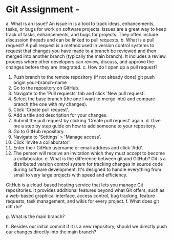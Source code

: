 # Git Assignment - <OlenaBolokhonova>
a. What is an issue?
An issue in is a tool to track ideas, enhancements, tasks, or bugs for work on software projects. Issues are a great way to keep track of tasks, enhancements, and bugs for  projects. They often include discussion threads and can be linked to pull requests.
b. What is a pull request?
A pull request is a method used in version control systems to request that changes you have made to a branch be reviewed and then merged into another branch (typically the main branch). It includes a review process where other developers can review, discuss, and approve the changes before they are integrated.
c. How do I open up a pull request?
1. Push  branch to the remote repository (if not already done) 
git push origin your-branch-name
2. Go to the repository on GitHub.
3. Navigate to the 'Pull requests' tab and click 'New pull request'.
4. Select the base branch (the one I want to merge into) and compare branch (the one with my changes).
5. Click 'Create pull request'.
6. Add a title and description for your changes.
7. Submit the pull request by clicking 'Create pull request' again.
d. Give me a step by step guide on how to add someone to your repository.
1. Go to GitHub repository.
2. Navigate to 'Settings' > 'Manage access'.
3. Click 'Invite a collaborator'.
4. Enter their GitHub username or email address and click 'Add'.
5. The person will receive an invitation which they must accept to become a collaborator.
e. What is the difference between git and GitHub?
Git is a distributed version control system for tracking changes in source code during software development. It's designed to handle everything from small to very large projects with speed and efficiency.

GitHub is a cloud-based hosting service that lets you manage Git repositories. It provides additional features beyond what Git offers, such as a web-based graphical interface, access control, bug tracking, feature requests, task management, and wikis for every project.
f. What does git diff do?

g. What is the main branch?

h. Besides our initial commit if it is a new repository, should we directly push our changes directly into the main branch?